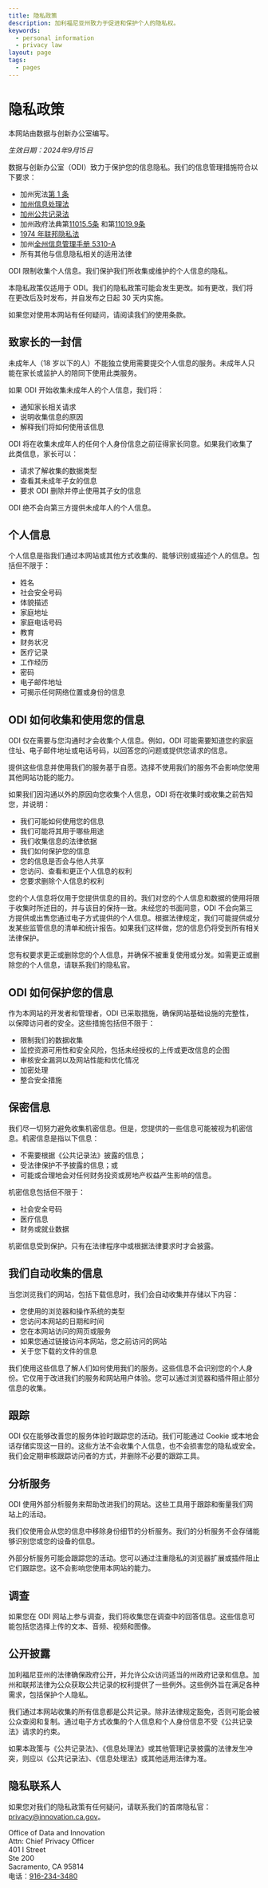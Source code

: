 ```yaml
---
title: 隐私政策
description: 加利福尼亚州致力于促进和保护个人的隐私权。
keywords:
  - personal information
  - privacy law
layout: page
tags:
  - pages
---
```

# 隐私政策

本网站由数据与创新办公室编写。

*生效日期：2024年9月15日*

数据与创新办公室（ODI）致力于保护您的信息隐私。我们的信息管理措施符合以下要求：

* 加州宪法[第 1 条](https://leginfo.legislature.ca.gov/faces/codes_displayText.xhtml?lawCode=CONS&division=&title=&part=&chapter=&article=I)
* [加州信息处理法](https://leginfo.legislature.ca.gov/faces/codes_displayexpandedbranch.xhtml?tocCode=CIV&division=3.&title=1.8.&part=4.&chapter=1.&article=)
* [加州公共记录法](https://leginfo.legislature.ca.gov/faces/codes_displayexpandedbranch.xhtml?tocCode=GOV&division=10.&title=1.&part=&chapter=&article=)
* 加州政府法典第[11015.5条](https://leginfo.legislature.ca.gov/faces/codes_displaySection.xhtml?lawCode=GOV&sectionNum=11015.5.) 和第[11019.9条](https://leginfo.legislature.ca.gov/faces/codes_displaySection.xhtml?lawCode=GOV&sectionNum=11019.9.)
* [1974 年联邦隐私法](https://cdt.ca.gov/wp-content/uploads/2018/01/SIMM-5310_A.pdf)
* 加州[全州信息管理手册 5310-A](https://cdt.ca.gov/wp-content/uploads/2018/01/SIMM-5310_A.pdf)
* 所有其他与信息隐私相关的适用法律

ODI 限制收集个人信息。我们保护我们所收集或维护的个人信息的隐私。

本隐私政策仅适用于 ODI。我们的隐私政策可能会发生更改。如有更改，我们将在更改后及时发布，并自发布之日起 30 天内实施。

如果您对使用本网站有任何疑问，请阅读我们的使用条款。

## 致家长的一封信

未成年人（18 岁以下的人）不能独立使用需要提交个人信息的服务。未成年人只能在家长或监护人的陪同下使用此类服务。

如果 ODI 开始收集未成年人的个人信息，我们将：

* 通知家长相关请求
* 说明收集信息的原因
* 解释我们将如何使用该信息

ODI 将在收集未成年人的任何个人身份信息之前征得家长同意。如果我们收集了此类信息，家长可以：

* 请求了解收集的数据类型
* 查看其未成年子女的信息
* 要求 ODI 删除并停止使用其子女的信息

ODI 绝不会向第三方提供未成年人的个人信息。

## 个人信息

个人信息是指我们通过本网站或其他方式收集的、能够识别或描述个人的信息。包括但不限于：

* 姓名
* 社会安全号码
* 体貌描述
* 家庭地址
* 家庭电话号码
* 教育
* 财务状况
* 医疗记录
* 工作经历
* 密码
* 电子邮件地址
* 可揭示任何网络位置或身份的信息

## ODI 如何收集和使用您的信息

ODI 仅在需要与您沟通时才会收集个人信息。例如，ODI 可能需要知道您的家庭住址、电子邮件地址或电话号码，以回答您的问题或提供您请求的信息。

提供这些信息并使用我们的服务基于自愿。选择不使用我们的服务不会影响您使用其他网站功能的能力。

如果我们因沟通以外的原因向您收集个人信息，ODI 将在收集时或收集之前告知您，并说明：

* 我们可能如何使用您的信息
* 我们可能将其用于哪些用途
* 我们收集信息的法律依据
* 我们如何保护您的信息
* 您的信息是否会与他人共享
* 您访问、查看和更正个人信息的权利
* 您要求删除个人信息的权利

您的个人信息将仅用于您提供信息的目的。我们对您的个人信息和数据的使用将限于收集时所述目的，并与该目的保持一致。未经您的书面同意，ODI 不会向第三方提供或出售您通过电子方式提供的个人信息。根据法律规定，我们可能提供或分发某些监管信息的清单和统计报告。如果我们这样做，您的信息仍将受到所有相关法律保护。

您有权要求更正或删除您的个人信息，并确保不被重复使用或分发。如需更正或删除您的个人信息，请联系我们的隐私官。

## ODI 如何保护您的信息

作为本网站的开发者和管理者，ODI 已采取措施，确保网站基础设施的完整性，以保障访问者的安全。这些措施包括但不限于：

* 限制我们的数据收集
* 监控资源可用性和安全风险，包括未经授权的上传或更改信息的企图
* 审核安全漏洞以及网站性能和优化情况
* 加密处理
* 整合安全措施

## 保密信息

我们尽一切努力避免收集机密信息。但是，您提供的一些信息可能被视为机密信息。机密信息是指以下信息：

* 不需要根据《公共记录法》披露的信息；
* 受法律保护不予披露的信息；或
* 可能或合理地会对任何财务投资或房地产权益产生影响的信息。

机密信息包括但不限于：

* 社会安全号码
* 医疗信息
* 财务或就业数据

机密信息受到保护。只有在法律程序中或根据法律要求时才会披露。

## 我们自动收集的信息

当您浏览我们的网站，包括下载信息时，我们会自动收集并存储以下内容：

* 您使用的浏览器和操作系统的类型
* 您访问本网站的日期和时间
* 您在本网站访问的网页或服务
* 如果您通过链接访问本网站，您之前访问的网站
* 关于您下载的文件的信息

我们使用这些信息了解人们如何使用我们的服务。这些信息不会识别您的个人身份。它仅用于改进我们的服务和网站用户体验。您可以通过浏览器和插件阻止部分信息的收集。 

## 跟踪

ODI 仅在能够改善您的服务体验时跟踪您的活动。我们可能通过 Cookie 或本地会话存储实现这一目的。这些方法不会收集个人信息，也不会损害您的隐私或安全。我们会定期审核跟踪访问者的方式，并删除不必要的跟踪工具。

## 分析服务
ODI 使用外部分析服务来帮助改进我们的网站。这些工具用于跟踪和衡量我们网站上的活动。

我们仅使用会从您的信息中移除身份细节的分析服务。我们的分析服务不会存储能够识别您或您的设备的信息。

外部分析服务可能会跟踪您的活动。您可以通过注重隐私的浏览器扩展或插件阻止它们跟踪您。这不会影响您使用本网站的能力。

## 调查

如果您在 ODI 网站上参与调查，我们将收集您在调查中的回答信息。这些信息可能包括您选择上传的文本、音频、视频和图像。

## 公开披露

加利福尼亚州的法律确保政府公开，并允许公众访问适当的州政府记录和信息。加州和联邦法律为公众获取公共记录的权利提供了一些例外。这些例外旨在满足各种需求，包括保护个人隐私。

我们通过本网站收集的所有信息都是公共记录。除非法律规定豁免，否则可能会被公众查阅和复制。通过电子方式收集的个人信息和个人身份信息不受《公共记录法》请求的约束。

如果本政策与《公共记录法》、《信息处理法》或其他管理记录披露的法律发生冲突，则应以《公共记录法》、《信息处理法》或其他适用法律为准。

## 隐私联系人

如果您对我们的隐私政策有任何疑问，请联系我们的首席隐私官：[privacy@innovation.ca.gov](mailto:privacy@innovation.ca.gov)。 

Office of Data and Innovation<br>
Attn: Chief Privacy Officer<br>
401 I Street<br>
Ste 200<br>
Sacramento, CA 95814<br>
电话：[916-234-3480](tel:916-234-3480)